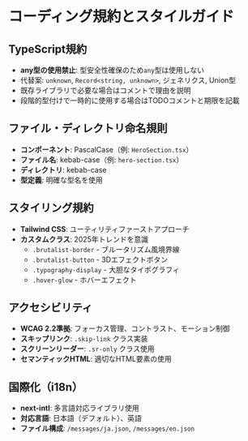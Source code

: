# コーディング規約とスタイルガイド

## TypeScript規約
- **any型の使用禁止**: 型安全性確保のため`any`型は使用しない
- 代替案: `unknown`, `Record<string, unknown>`, ジェネリクス, Union型
- 既存ライブラリで必要な場合はコメントで理由を説明
- 段階的型付けで一時的に使用する場合はTODOコメントと期限を記載

## ファイル・ディレクトリ命名規則
- **コンポーネント**: PascalCase（例: `HeroSection.tsx`）
- **ファイル名**: kebab-case（例: `hero-section.tsx`）
- **ディレクトリ**: kebab-case
- **型定義**: 明確な型名を使用

## スタイリング規約
- **Tailwind CSS**: ユーティリティファーストアプローチ
- **カスタムクラス**: 2025年トレンドを意識
  - `.brutalist-border` - ブルータリズム風境界線
  - `.brutalist-button` - 3Dエフェクトボタン
  - `.typography-display` - 大胆なタイポグラフィ
  - `.hover-glow` - ホバーエフェクト

## アクセシビリティ
- **WCAG 2.2準拠**: フォーカス管理、コントラスト、モーション制御
- **スキップリンク**: `.skip-link` クラス実装
- **スクリーンリーダー**: `.sr-only` クラス使用
- **セマンティックHTML**: 適切なHTML要素の使用

## 国際化（i18n）
- **next-intl**: 多言語対応ライブラリ使用
- **対応言語**: 日本語（デフォルト）、英語
- **ファイル構成**: `/messages/ja.json`, `/messages/en.json`